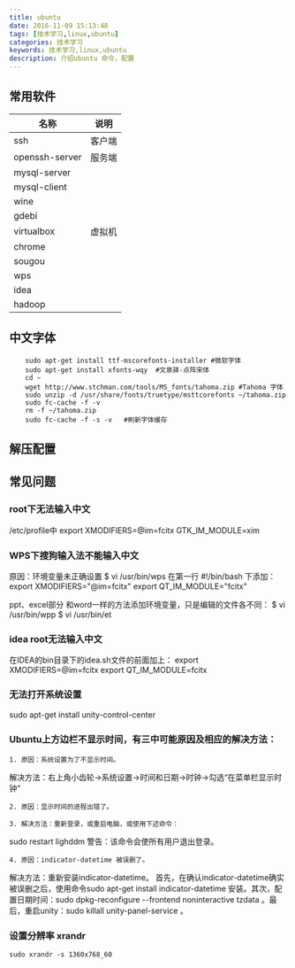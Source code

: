 ```yaml
---
title: ubuntu
date: 2016-11-09 15:13:48
tags: [技术学习,linux,ubuntu]
categories: 技术学习
keywords: 技术学习,linux,ubuntu
description: 介绍ubuntu 命令，配置
---
```

## 常用软件
| 名称                | 说明                                    |
|--------------------|----------------------------------------|
|    ssh             |  客户端       |
|    openssh-server             |  服务端       |
|    mysql-server    ||
|    mysql-client    ||
|wine||
|gdebi||
|virtualbox| 虚拟机|
|chrome||
|sougou|||
|wps||
|idea||
|hadoop||
## 中文字体

```
	sudo apt-get install ttf-mscorefonts-installer #微软字体  
	sudo apt-get install xfonts-wqy  #文泉驿-点阵宋体  
	cd ~  
	wget http://www.stchman.com/tools/MS_fonts/tahoma.zip #Tahoma 字体  
	sudo unzip -d /usr/share/fonts/truetype/msttcorefonts ~/tahoma.zip  
	sudo fc-cache -f -v  
	rm -f ~/tahoma.zip  
	sudo fc-cache -f -s -v   #刷新字体缓存  
```


## 解压配置





## 常见问题
### root下无法输入中文


/etc/profile中 export XMODIFIERS=@im=fcitx GTK_IM_MODULE=xim

### WPS下搜狗输入法不能输入中文


原因：环境变量未正确设置
$ vi /usr/bin/wps
在第一行 #!/bin/bash 下添加：
export XMODIFIERS="@im=fcitx"
export QT_IM_MODULE="fcitx"

ppt、excel部分
和word一样的方法添加环境变量，只是编辑的文件各不同：
$ vi /usr/bin/wpp
$ vi /usr/bin/et

### idea root无法输入中文


在IDEA的bin目录下的idea.sh文件的前面加上：
export XMODIFIERS=@im=fcitx export QT_IM_MODULE=fcitx


### 无法打开系统设置
sudo apt-get install unity-control-center


###  Ubuntu上方边栏不显示时间，有三中可能原因及相应的解决方法：

	1. 原因：系统设置为了不显示时间。
解决方法：右上角小齿轮->系统设置->时间和日期->时钟->勾选“在菜单栏显示时钟”

	2. 原因：显示时间的进程出错了。

	3. 解决方法：重新登录，或重启电脑，或使用下述命令：
sudo restart lighddm
警告：该命令会使所有用户退出登录。

	4. 原因：indicator-datetime 被误删了。
解决方法：重新安装indicator-datetime。 首先，在确认indicator-datetime确实被误删之后，使用命令sudo apt-get install indicator-datetime 安装。其次，配置日期时间：sudo dpkg-reconfigure --frontend noninteractive tzdata 。最后，重启unity：sudo killall unity-panel-service 。


### 设置分辨率 xrandr
```
sudo xrandr -s 1360x768_60
```